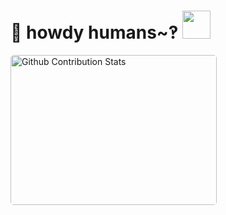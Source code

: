 # 🖖 **howdy humans~‽** <img src="https://media.giphy.com/media/WUlplcMpOCEmTGBtBW/giphy.gif" width="45">

<p style="display: flex; justify-contect: space-between;">
<img style="border-radius: 5px; margin-bottom: 5px" alt="Github Contribution Stats" width="330px" height="240px" src="https://github-contribution-stats.vercel.app/api/?username=stonkol" />
